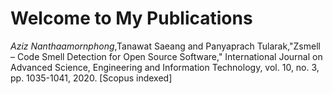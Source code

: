 # Welcome to My Publications
<i>Aziz Nanthaamornphong</i>,Tanawat Saeang and Panyaprach Tularak,"Zsmell – Code Smell Detection for Open Source Software," International Journal on Advanced Science, Engineering and Information Technology, vol. 10, no. 3, pp. 1035-1041, 2020. [Scopus indexed]